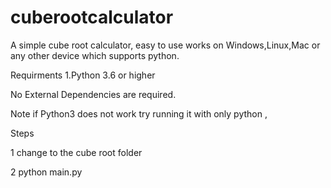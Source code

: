 # cuberootcalculator

A simple cube root calculator, easy to use works on Windows,Linux,Mac or any other device which supports python.


Requirments
1.Python 3.6 or higher

No External Dependencies are required.

Note if Python3 does not work try running it with only python ,

Steps

1 change to the cube root folder

2 python main.py
